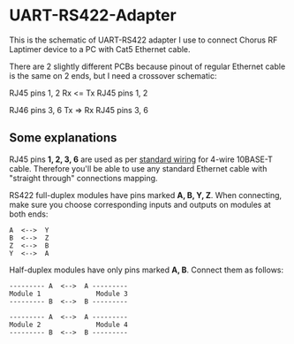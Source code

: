 # UART-RS422-Adapter

This is the schematic of UART-RS422 adapter I use to connect Chorus RF Laptimer device to a PC with Cat5 Ethernet cable.

There are 2 slightly different PCBs because pinout of regular Ethernet cable is the same on 2 ends, but I need a crossover schematic:

RJ45 pins 1, 2 Rx <= Tx RJ45 pins 1, 2

RJ46 pins 3, 6 Tx => Rx RJ45 pins 3, 6

## Some explanations

RJ45 pins **1, 2, 3, 6** are used as per [standard wiring](https://en.wikipedia.org/wiki/TIA/EIA-568) for 4-wire 10BASE-T cable. Therefore you'll be able to use any standard Ethernet cable with "straight through" connections mapping.

RS422 full-duplex modules have pins marked **A, B, Y, Z**. When connecting, make sure you choose corresponding inputs and outputs on  modules at both ends:
```
A  <-->  Y
B  <-->  Z
Z  <-->  B
Y  <-->  A
```

Half-duplex modules have only pins marked **A, B**. Connect them as follows:
```
--------- A  <-->  A ---------
Module 1              Module 3
--------- B  <-->  B ---------

--------- A  <-->  A ---------
Module 2              Module 4
--------- B  <-->  B ---------
